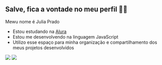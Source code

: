 ## Salve, fica a vontade no meu perfil 👋🎱

Mewu nome é Julia Prado

- Estou estudando na [Alura](https://www.alura.com.br)
- Estou me desenvolvendo na linguagem JavaScript
- Utilizo esse espaço para minha organização e compartilhamento dos meus projetos desenvolvidos


![](https://media1.tenor.com/m/PhMkIVN6jNQAAAAC/cristiano-ronaldo-madrid.gif)
![](https://media1.tenor.com/m/qk1oqhEHF98AAAAC/vitor-sans.gif)
